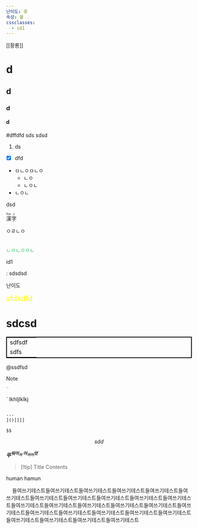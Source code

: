 ```yaml
---
난이도: 중
속성: 불
cssclasses:
  - id1
---
```



[[황룡]]
# d
## d
### d
#### d
#dffdfd
sds
sdsd

1) ds
- [x] dfd


- ㅁㄴㅇㅁㄴㅇ
	- ㄴㅇ
	- ㄴㅇㄴ
- ㄴㅇㄴ


<span>dsd</span>

<ruby>漢<rt>Kan</rt>字<rt>ji</rt></ruby>


<table>
<tr>ㅇㄹㄴㅇ</tr>
</table>

<font color="#2DC26B">ㄴㅇㄴㅇㅇㄴ</font>



<span class="id1">id1</span>

: sdsdsd


난이도


<span style="font-size: 20px; color: yellow">sfdsdfd</span>

<h1>sdcsd</h1>



<table style="border: 2px solid black">
<tr><td>sdfsdf</td></tr>
<tr><td>sdfs<td/></tr>
</table>

@ssdfsd

> [!NOTE]
> 
> <sup><sub>``</sub></sup>

`
lkhljlklkj

```[[![[[

---
]()]]]]

$$
```



$$
sdd
$$

<b><i>뚜<sup>워어<sub>어</sub>
어<sub>어어</sub>엇</sup></i></b>


> [!tip] Title
> Contents


human
hamun


$\quad$들여쓰기테스트들여쓰기테스트들여쓰기테스트들여쓰기테스트들여쓰기테스트들여쓰기테스트들여쓰기테스트들여쓰기테스트들여쓰기테스트들여쓰기테스트들여쓰기테스트들여쓰기테스트들여쓰기테스트들여쓰기테스트들여쓰기테스트들여쓰기테스트들여쓰기테스트들여쓰기테스트들여쓰기테스트들여쓰기테스트들여쓰기테스트들여쓰기테스트들여쓰기테스트들여쓰기테스트들여쓰기테스트들여쓰기테스트